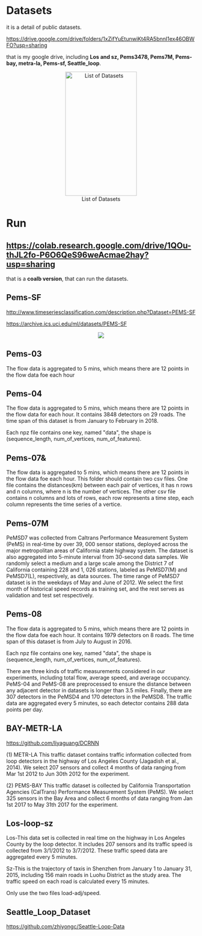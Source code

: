 # Datasets
it is a detail of public datasets.

https://drive.google.com/drive/folders/1xZifYuEtunwiKt4RA5bnnI1ex46OBWFO?usp=sharing 

that is my google drive, including **Los and sz, Pems3478, Pems7M, Pems-bay, metra-la, Pems-sf, Seattle_loop**.

<div align="center">
<img src="https://user-images.githubusercontent.com/47129594/125617687-b2aaa3d6-d352-4ab1-b03b-10b52ed4ec30.png" height="330" width="190" title = "List of Datasets">
 </div>
 <center>List of Datasets</center>

# Run
https://colab.research.google.com/drive/1QOu-thJL2fo-P6O6QeS96weAcmae2hay?usp=sharing
---
that is a **coalb version**, that can run the datasets.

## Pems-SF
http://www.timeseriesclassification.com/description.php?Dataset=PEMS-SF

https://archive.ics.uci.edu/ml/datasets/PEMS-SF

<div align="center">
<img src="https://user-images.githubusercontent.com/47129594/125620813-7bfaa9c6-bf6e-4f4d-9ae6-503afef02fb9.png">
 </div>


 ## Pems-03
The flow data is aggregated to 5 mins, which means there are 12 points in the flow data foe each hour

 
 ## Pems-04
The flow data is aggregated to 5 mins, which means there are 12 points in the flow data for each hour. It contains 3848 detectors on 29 roads. The time span of this dataset is from January to February in 2018.

Each npz file contains one key, named "data", the shape is (sequence_length, num_of_vertices, num_of_features).

 
 ## Pems-07&
The flow data is aggregated to 5 mins, which means there are 12 points in the flow data foe each hour. This folder should contain two csv files. One file contains the distances(km) between each pair of vertices, it has n rows and n columns, where n is the number of vertices. The other csv file contains n columns and lots of rows, each row represents a time step, each column represents the time series of a vertice.

 ## Pems-07M
PeMSD7 was collected from Caltrans Performance Measurement System (PeMS) in real-time by over 39, 000 sensor stations, deployed across the major metropolitan areas of California state highway system. The dataset is also aggregated into 5-minute interval from 30-second data samples. We randomly select a medium and a large scale among the District 7 of California containing 228 and 1, 026 stations, labeled as PeMSD7(M) and PeMSD7(L), respectively, as data sources. The time range of PeMSD7 dataset is in the weekdays of May and June of 2012. We select the first month of historical speed records as training set, and the rest serves as validation and test set respectively.
 
 ## Pems-08
The flow data is aggregated to 5 mins, which means there are 12 points in the flow data foe each hour. It contains 1979 detectors on 8 roads. The time span of this dataset is from July to August in 2016.

Each npz file contains one key, named "data", the shape is (sequence_length, num_of_vertices, num_of_features).

There are three kinds of traffic measurements considered in our experiments, including total flow, average speed, and average occupancy. PeMS-04 and PeMS-08 are preprocessed to ensure the distance between any adjacent detector in datasets is longer than 3.5 miles. Finally, there are 307 detectors in the PeMSD4 and 170 detectors in the PeMSD8. The traffic data are aggregated every 5 minutes, so each detector contains 288 data points per day.
 
 ## BAY-METR-LA
 https://github.com/liyaguang/DCRNN
 
(1) METR-LA This traffic dataset contains traffic information collected from loop detectors in the highway of Los Angeles County (Jagadish et al., 2014). We select 207 sensors and collect 4 months of data ranging from Mar 1st 2012 to Jun 30th 2012 for the experiment. 

(2) PEMS-BAY This traffic dataset is collected by California Transportation Agencies (CalTrans) Performance Measurement System (PeMS). We select 325 sensors in the Bay Area and collect 6 months of data ranging from Jan 1st 2017 to May 31th 2017 for the experiment.

 ## Los-loop-sz
Los-This data set is collected in real time on the highway in Los Angeles County by the loop detector. It includes 207 sensors and its traffic speed is collected from 3/1/2012 to 3/7/2012. These traffic speed data are aggregated every 5 minutes.

Sz-This is the trajectory of taxis in Shenzhen from January 1 to January 31, 2015, including 156 main roads in Luohu District as the study area. The traffic speed on each road is calculated every 15 minutes.

Only use the two files load-adj/speed.
 
 ## Seattle_Loop_Dataset
 https://github.com/zhiyongc/Seattle-Loop-Data
